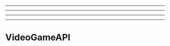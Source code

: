 ---------------
----------------------------------------------------------------------------------------------------
----------------------------------------------------------------------------------------------------
-------------------------------------------------------
# VideoGameAPI
